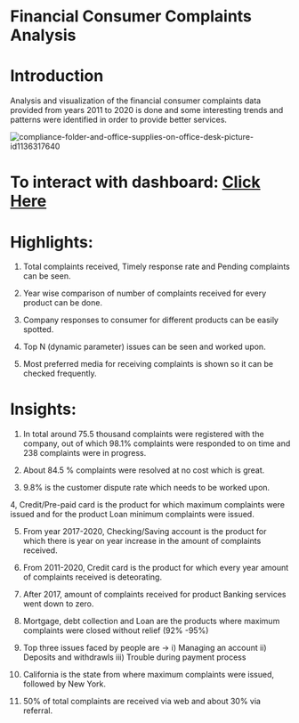 # Financial Consumer Complaints Analysis

# Introduction

Analysis and visualization of the financial consumer complaints data provided from years 2011 to 2020 is done and some interesting trends and patterns were identified in order to provide better services.

![compliance-folder-and-office-supplies-on-office-desk-picture-id1136317640](https://user-images.githubusercontent.com/121285271/226867485-7c0bfb4a-beb3-44d0-a8e0-87dc3f94e65d.jpg)

# To interact with dashboard: [Click Here](https://public.tableau.com/app/profile/mehak.khurana/viz/FinancialComplaintsDashboard_16723140537360/Dashboard1_1)

# Highlights:

1. Total complaints received, Timely response rate and Pending complaints can be seen.

2. Year wise comparison of number of complaints received for every product can be done.

3. Company responses to consumer for different products can be easily spotted.

4. Top N (dynamic parameter) issues can be seen and worked upon.

5. Most preferred media for receiving complaints is shown so it can be checked frequently.

# Insights:

1. In total around 75.5 thousand complaints were registered with the company, out of which 98.1% complaints were responded to on time and 238 complaints were in progress.

2. About 84.5 % complaints were resolved at no cost which is great.

3. 9.8% is the customer dispute rate which needs to be worked upon.

4, Credit/Pre-paid card is the product for which maximum complaints were issued and for the product Loan minimum complaints were issued.

5. From year 2017-2020, Checking/Saving account is the product for which there is year on year increase in the amount of complaints received.

6. From 2011-2020, Credit card is the product for which every year amount of complaints received is deteorating.

7. After 2017, amount of complaints received for product Banking services went down to zero.

8. Mortgage, debt collection and Loan are the products where maximum complaints were closed without relief (92% -95%)

9. Top three issues faced by people are -> i) Managing an account ii) Deposits and withdrawls iii) Trouble during payment process

10. California is the state from where maximum complaints were issued, followed by New York.

11. 50% of total complaints are received via web and about 30% via referral.
